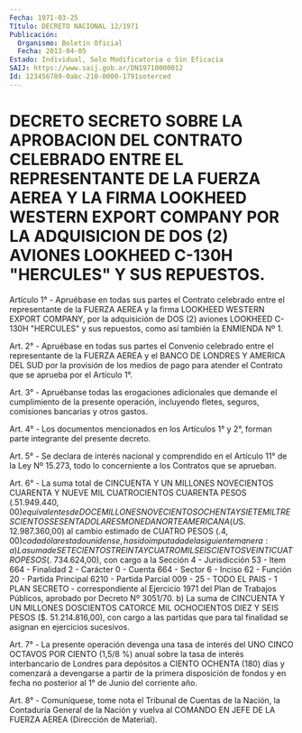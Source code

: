 ```yaml
---
Fecha: 1971-03-25
Título: DECRETO NACIONAL 12/1971
Publicación:
  Organismo: Boletín Oficial
  Fecha: 2013-04-05
Estado: Individual, Solo Modificatoria o Sin Eficacia
SAIJ: https://www.saij.gob.ar/DN19710000012
Id: 123456789-0abc-210-0000-1791soterced
---
```

# DECRETO SECRETO SOBRE LA APROBACION DEL CONTRATO CELEBRADO ENTRE EL REPRESENTANTE DE LA FUERZA AEREA Y LA FIRMA LOOKHEED WESTERN EXPORT COMPANY POR LA ADQUISICION DE DOS (2) AVIONES LOOKHEED C-130H "HERCULES" Y SUS REPUESTOS.

<a id="1"></a>
Artículo 1° - Apruébase en todas sus partes el Contrato celebrado entre el representante de la FUERZA AEREA y la firma LOOKHEED WESTERN EXPORT COMPANY, por la adquisición de DOS (2) aviones LOOKHEED C-130H "HERCULES" y sus repuestos, como así también la ENMIENDA Nº 1.

<a id="2"></a>
Art. 2° - Apruébase en todas sus partes el Convenio celebrado entre el representante de la FUERZA AEREA y el BANCO DE LONDRES Y AMERICA DEL SUD por la provisión de los medios de pago para atender el Contrato que se aprueba por el Artículo 1°.

<a id="3"></a>
Art. 3° - Apruébanse todas las erogaciones adicionales que demande el cumplimiento de la presente operación, incluyendo fletes, seguros, comisiones bancarias y otros gastos.

<a id="4"></a>
Art. 4° - Los documentos mencionados en los Artículos 1° y 2°, forman parte integrante del presente decreto.

<a id="5"></a>
Art. 5° - Se declara de interés nacional y comprendido en el Artículo 11° de la Ley Nº 15.273, todo lo concerniente a los Contratos que se aprueban.

<a id="6"></a>
Art. 6° - La suma total de CINCUENTA Y UN MILLONES NOVECIENTOS CUARENTA Y NUEVE MIL CUATROCIENTOS CUARENTA PESOS ($. 51.949.440,00) equivalentes de DOCE MILLONES NOVECIENTOS OCHENTA Y SIETE MIL TRESCIENTOS SESENTA DOLARES MONEDA NORTEAMERICANA (U$S. 12.987.360,00) al cambio estimado de CUATRO PESOS ($. 4,00) cada dólar estadounidense, ha sido imputada de la siguiente manera: a) La suma de SETECIENTOS TREINTA Y CUATRO MIL SEISCIENTOS VEINTICUATRO PESOS ($. 734.624,00), con cargo a la Sección 4 - Jurisdicción 53 - Item 664 - Finalidad 2 - Carácter 0 - Cuenta 664 - Sector 6 - Inciso 62 - Función 20 - Partida Principal 6210 - Partida Parcial 009 - 25 - TODO EL PAIS - 1 PLAN SECRETO - correspondiente al Ejercicio 1971 del Plan de Trabajos Públicos, aprobado por Decreto Nº 3051/70. b) La suma de CINCUENTA Y UN MILLONES DOSCIENTOS CATORCE MIL OCHOCIENTOS DIEZ Y SEIS PESOS ($. 51.214.816,00), con cargo a las partidas que para tal finalidad se asignan en ejercicios sucesivos.

<a id="7"></a>
Art. 7° - La presente operación devenga una tasa de interés del UNO CINCO OCTAVOS POR CIENTO (1,5/8 %) anual sobre la tasa de interés interbancario de Londres para depósitos a CIENTO OCHENTA (180) días y comenzará a devengarse a partir de la primera disposición de fondos y en fecha no posterior al 1° de Junio del corriente año.

<a id="8"></a>
Art. 8° - Comuníquese, tome nota el Tribunal de Cuentas de la Nación, la Contaduría General de la Nación y vuelva al COMANDO EN JEFE DE LA FUERZA AEREA (Dirección de Material).